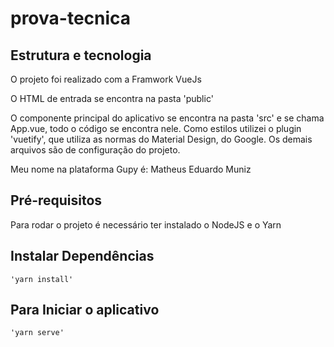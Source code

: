 # prova-tecnica

## Estrutura e tecnologia

O projeto foi realizado com a Framwork VueJs

O HTML de entrada se encontra na pasta 'public'

O componente principal do aplicativo se encontra na pasta 'src' e se chama App.vue,
todo o código se encontra nele. Como estilos utilizei o plugin 'vuetify', que utiliza
as normas do Material Design, do Google. Os demais arquivos são de configuração do projeto.

Meu nome na plataforma Gupy é: Matheus Eduardo Muniz

## Pré-requisitos
Para rodar o projeto é necessário ter instalado o NodeJS e o Yarn

## Instalar Dependências
```
'yarn install'
```

## Para Iniciar o aplicativo
```
'yarn serve'
```